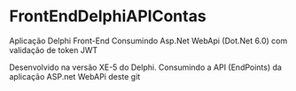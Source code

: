 # FrontEndDelphiAPIContas
Aplicação Delphi Front-End Consumindo Asp.Net WebApi (Dot.Net 6.0) com validação de token JWT

Desenvolvido na versão XE-5 do Delphi.
Consumindo a API (EndPoints) da aplicação ASP.net WebAPi deste git
